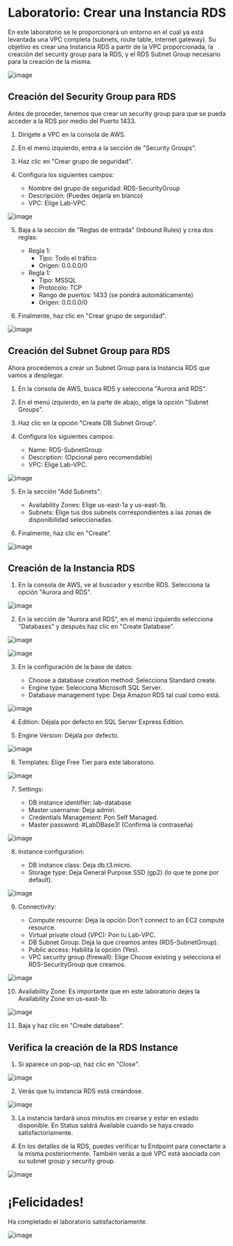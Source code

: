 # Laboratorio: Crear una Instancia RDS

En este laboratorio se le proporcionará un entorno en el cual ya está levantada una VPC completa (subnets, route table, internet gateway).
Su objetivo es crear una Instancia RDS a partir de la VPC proporcionada, la creación del security group para la RDS, y el RDS Subnet Group
necesario para la creación de la misma.

![image](https://raw.githubusercontent.com/sebasshb/Laboratorio-RDS/refs/heads/main/LabRDSArch.png)

## Creación del Security Group para RDS

Antes de proceder, tenemos que crear un security group para que se pueda acceder a la RDS
por medio del Puerto 1433.

1. Dirígete a VPC en la consola de AWS.

2. En el menú izquierdo, entra a la sección de "Security Groups".

3. Haz clic en "Crear grupo de seguridad".

4. Configura los siguientes campos:

    * Nombre del grupo de seguridad: RDS-SecurityGroup
    * Descripción: (Puedes dejarla en blanco)
    * VPC: Elige Lab-VPC.

![image](https://raw.githubusercontent.com/sebasshb/Laboratorio-RDS/refs/heads/main/Captura001.png)

5. Baja a la sección de "Reglas de entrada" (Inbound Rules) y crea dos reglas:

    * Regla 1:
        * Tipo: Todo el tráfico
        * Origen: 0.0.0.0/0
    * Regla 1:
        * Tipo: MSSQL
        * Protocolo: TCP
        * Rango de puertos: 1433 (se pondrá automáticamente)
        * Origen: 0.0.0.0/0

6. Finalmente, haz clic en "Crear grupo de seguridad".

![image](https://raw.githubusercontent.com/sebasshb/Laboratorio-RDS/refs/heads/main/Captura002.png)

## Creación del Subnet Group para RDS

Ahora procedemos a crear un Subnet Group para la Instancia RDS que vamos a desplegar.

1. En la consola de AWS, busca RDS y selecciona "Aurora and RDS".

2. En el menú izquierdo, en la parte de abajo, elige la opción "Subnet Groups".

3. Haz clic en la opción "Create DB Subnet Group".

4. Configura los siguientes campos:

    * Name: RDS-SubnetGroup
    * Description: (Opcional pero recomendable)
    * VPC: Elige Lab-VPC.

![image](https://raw.githubusercontent.com/sebasshb/Laboratorio-RDS/refs/heads/main/Captura01.png)

5. En la sección "Add Subnets":

    * Availability Zones: Elige us-east-1a y us-east-1b.
    * Subnets: Elige tus dos subnets correspondientes a las zonas de disponibilidad seleccionadas.

6. Finalmente, haz clic en "Create".

![image](https://raw.githubusercontent.com/sebasshb/Laboratorio-RDS/refs/heads/main/Captura02.png)


## Creación de la Instancia RDS

1. En la consola de AWS, ve al buscador y escribe RDS. Selecciona la opción "Aurora and RDS".

![image](https://raw.githubusercontent.com/sebasshb/Laboratorio-RDS/refs/heads/main/Captura1.png)

2. En la sección de "Aurora and RDS", en el menú izquierdo selecciona "Databases" y después haz clic en "Create Database".

![image](https://raw.githubusercontent.com/sebasshb/Laboratorio-RDS/refs/heads/main/Captura2.png)

![image](https://raw.githubusercontent.com/sebasshb/Laboratorio-RDS/refs/heads/main/Captura3.png)

3. En la configuración de la base de datos:

    * Choose a database creation method: Selecciona Standard create.
    * Engine type: Selecciona Microsoft SQL Server.
    * Database management type: Deja Amazon RDS tal cual como está.

![image](https://raw.githubusercontent.com/sebasshb/Laboratorio-RDS/refs/heads/main/Captura4.png)

4. Edition: Déjala por defecto en SQL Server Express Edition.

5. Engine Version: Déjala por defecto.

![image](https://raw.githubusercontent.com/sebasshb/Laboratorio-RDS/refs/heads/main/Captura5.png)

6. Templates: Elige Free Tier para este laboratorio.

![image](https://raw.githubusercontent.com/sebasshb/Laboratorio-RDS/refs/heads/main/Captura6.png)

7. Settings:

    * DB instance identifier: lab-database
    * Master username: Deja admin.
    * Credentials Management: Pon Self Managed.
    * Master password: #LabDBase3! (Confirma la contraseña)

![image](https://raw.githubusercontent.com/sebasshb/Laboratorio-RDS/refs/heads/main/Captura7.png)

8. Instance configuration:

    * DB instance class: Deja db.t3.micro.
    * Storage type: Deja General Purpose SSD (gp2) (lo que te pone por default).

![image](https://raw.githubusercontent.com/sebasshb/Laboratorio-RDS/refs/heads/main/Captura8.png)

9. Connectivity:

    * Compute resource: Deja la opción Don't connect to an EC2 compute resource.
    * Virtual private cloud (VPC): Pon tu Lab-VPC.
    * DB Subnet Group: Deja la que creamos antes (RDS-SubnetGroup).
    * Public access: Habilita la opción (Yes).
    * VPC security group (firewall): Elige Choose existing y selecciona el RDS-SecurityGroup que creamos.

![image](https://raw.githubusercontent.com/sebasshb/Laboratorio-RDS/refs/heads/main/Captura9.png)

10. Availability Zone: Es importante que en este laboratorio dejes la Availability Zone en us-east-1b.

![image](https://raw.githubusercontent.com/sebasshb/Laboratorio-RDS/refs/heads/main/Captura10.png)

11. Baja y haz clic en "Create database".

## Verifica la creación de la RDS Instance

1. Si aparece un pop-up, haz clic en "Close".

![image](https://raw.githubusercontent.com/sebasshb/Laboratorio-RDS/refs/heads/main/Captura11.png)

2. Verás que tu instancia RDS está creándose.

![image](https://raw.githubusercontent.com/sebasshb/Laboratorio-RDS/refs/heads/main/Captura12.png)

3. La instancia tardará unos minutos en crearse y estar en estado disponible. En Status saldrá Available cuando se haya creado satisfactoriamente.

4. En los detalles de la RDS, puedes verificar tu Endpoint para conectarte a la misma posteriormente. También verás a qué VPC está asociada con su subnet group y security group.

![image](https://raw.githubusercontent.com/sebasshb/Laboratorio-RDS/refs/heads/main/Captura13.png)

# ¡Felicidades!

Ha completado el laboratorio satisfactoriamente.

![image](https://raw.githubusercontent.com/sebasshb/Laboratorio-RDS/refs/heads/main/LabRDSFinalArch.png)

